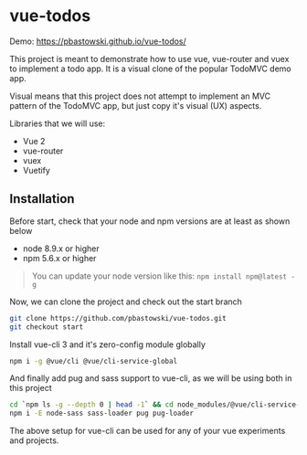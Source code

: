 # vue-todos

Demo: https://pbastowski.github.io/vue-todos/

This project is meant to demonstrate how to use vue, vue-router and vuex to implement a todo app. It is a visual clone of the popular TodoMVC demo app. 

Visual means that this project does not attempt to implement an MVC pattern of the TodoMVC app, but just copy it's visual (UX) aspects. 

Libraries that we will use:

- Vue 2
- vue-router
- vuex  
- Vuetify

## Installation

Before start, check that your node and npm versions are at least as shown below

- node 8.9.x or higher
- npm 5.6.x or higher

> You can update your node version like this: `npm install npm@latest -g`

Now, we can clone the project and check out the start branch

```bash
git clone https://github.com/pbastowski/vue-todos.git
git checkout start
```

Install vue-cli 3 and it's zero-config module globally 

```bash
npm i -g @vue/cli @vue/cli-service-global 
```

And finally add pug and sass support to vue-cli, as we will be using both in this project

```bash
cd `npm ls -g --depth 0 | head -1` && cd node_modules/@vue/cli-service-global
npm i -E node-sass sass-loader pug pug-loader
```

The above setup for vue-cli can be used for any of your vue experiments and projects.

